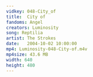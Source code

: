 ```yaml
---
vidkey: 048-City_of
title:  City of
fandoms: Angel
creators: Luminosity
song: Reptilia
artist: The Strokes
date:   2004-10-02 10:00:00
mp4: Luminosity-048-City-of.m4v
mp4size: 43.6 MB
width: 640
height: 480
---
```



  